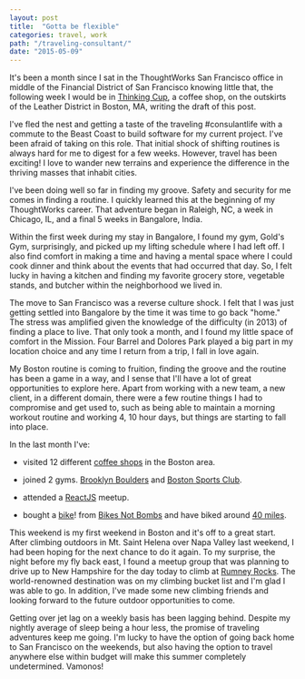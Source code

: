 ```yaml
---
layout: post
title:  "Gotta be flexible"
categories: travel, work
path: "/traveling-consultant/"
date: "2015-05-09"
---
```


It's been a month since I sat in the ThoughtWorks San Francisco office in middle of the Financial District of San Francisco knowing little that, the following week I would be in [Thinking Cup](http://www.thinkingcup.com/), a coffee shop, on the outskirts of the Leather District in Boston, MA, writing the draft of this post. 

I've fled the nest and getting a taste of the traveling #consulantlife with a commute to the Beast Coast to build software for my current project. I've been afraid of taking on this role. That initial shock of shifting routines is always hard for me to digest for a few weeks. However, travel has been exciting! I love to wander new terrains and experience the difference in the thriving masses that inhabit cities.

I've been doing well so far in finding my groove. Safety and security for me comes in finding a routine. I quickly learned this at the beginning of my ThoughtWorks career. That adventure began in Raleigh, NC, a week in Chicago, IL, and a final 5 weeks in Bangalore, India.

Within the first week during my stay in Bangalore, I found my gym, Gold's Gym, surprisingly, and picked up my lifting schedule where I had left off. I also find comfort in making a time and having a mental space where I could cook dinner and think about the events that had occurred that day. So, I felt lucky in having a kitchen and finding my favorite grocery store, vegetable stands, and butcher within the neighborhood we lived in. 

The move to San Francisco was a reverse culture shock. I felt that I was just getting settled into Bangalore by the time it was time to go back "home." The stress was amplified given the knowledge of the difficulty (in 2013) of finding a place to live. That only took a month, and I found my little space of comfort in the Mission. Four Barrel and Dolores Park played a big part in my location choice and any time I return from a trip, I fall in love again.

My Boston routine is coming to fruition, finding the groove and the routine has been a game in a way, and I sense that I'll have a lot of great opportunities to explore here. Apart from working with a new team, a new client, in a different domain, there were a few routine things I had to compromise and get used to, such as being able to maintain a morning workout routine and working 4, 10 hour days, but things are starting to fall into place.

In the last month I've: 

* visited 12 different [coffee shops](http://likescoffee.com/cafefronts) in the Boston area. 

* joined 2 gyms. [Brooklyn Boulders](http://brooklynboulders.com/somerville/) and [Boston Sports Club](https://www.mysportsclubs.com/).

* attended a [ReactJS](http://www.meetup.com/ReactJS-Boston/) meetup.

* bought a [bike](https://instagram.com/p/2YQJVMJZK2)! from [Bikes Not Bombs](https://bikesnotbombs.org/) and have biked around [40 miles](https://www.strava.com/athletes/1802729). 

This weekend is my first weekend in Boston and it's off to a great start. After climbing outdoors in Mt. Saint Helena over Napa Valley last weekend, I had been hoping for the next chance to do it again. To my surprise, the night before my fly back east, I found a meetup group that was planning to drive up to New Hampshire for the day today to climb at [Rumney Rocks](http://en.wikipedia.org/wiki/Rumney,_New_Hampshire#Rumney_Rocks). The world-renowned destination was on my climbing bucket list and I'm glad I was able to go. In addition, I've made some new climbing friends and looking forward to the future outdoor opportunities to come.

Getting over jet lag on a weekly basis has been lagging behind. Despite my nightly average of sleep being a hour less, the promise of traveling adventures keep me going. I'm lucky to have the option of going back home to San Francisco on the weekends, but also having the option to travel anywhere else within budget will make this summer completely undetermined. Vamonos!
